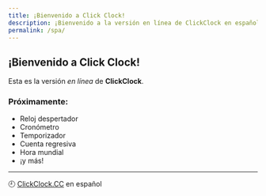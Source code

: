 ```yaml
---
title: ¡Bienvenido a Click Clock!
description: ¡Bienvenido a la versión en línea de ClickClock en español!
permalink: /spa/
---
```


## ¡Bienvenido a Click Clock!

Esta es la versión *en línea* de **ClickClock**.

### Próximamente:

- Reloj despertador
- Cronómetro
- Temporizador
- Cuenta regresiva
- Hora mundial
- ¡y más!

---

🕘 [ClickClock.CC](https://ww.clickclock.cc/) en español
